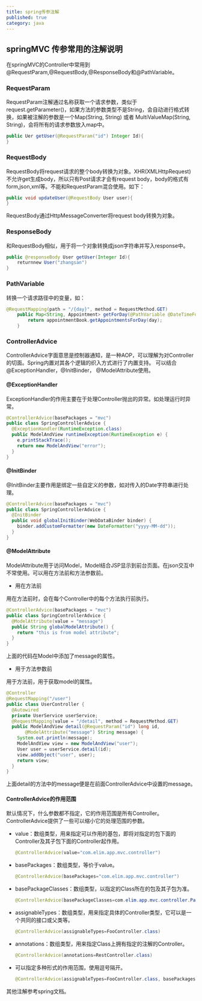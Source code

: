 ```yaml
---
title: spring传参注解
published: true
category: java
---
```


## springMVC 传参常用的注解说明

在springMVC的Controller中常用到@RequestParam,@RequestBody,@ResponseBody和@PathVariable。

### RequestParam
RequestParam注解通过名称获取一个请求参数，类似于request.getParameter\(\)，如果方法的参数类型不是String，会自动进行格式转换，如果被注解的参数是一个Map(String, String) 或者 MultiValueMap(String, String)，会将所有的请求参数放入map中。
```java 
public Uer getUser(@RequestParam("id") Integer Id){
}
```
### RequestBody
RequestBody将request请求的整个body转换为对象。XHR(XMLHttpRequest)不允许get生成body，所以只有Post请求才会有request body，body的格式有form,json,xml等。不能和RequestParam混合使用。如下：
```java
public void updateUser(@RequestBody User user){
}
```

RequestBody通过HttpMessageConverter将request body转换为对象。

### ResponseBody
和RequestBody相似，用于将一个对象转换成json字符串并写入response中。
```java	 
public @responseBody User getUser(Integer Id){
	returnnew User("zhangsan")
}
```
### PathVariable
转换一个请求路径中的变量，如：
```java
@RequestMapping(path = "/{day}", method = RequestMethod.GET)
    public Map<String, Appointment> getForDay(@PathVariable @DateTimeFormat(iso=ISO.DATE) Date day, Model model) {
        return appointmentBook.getAppointmentsForDay(day);
    }
```

### ControllerAdvice
ControllerAdvice字面意思是控制器通知，是一种AOP，可以理解为对Controller的切面。Spring内置对其各个逻辑的织入方式进行了内置支持。
可以结合@ExceptionHandler，@InitBinder， @ModelAttribute使用。
#### @ExceptionHandler
ExceptionHandler的作用主要在于处理Controller抛出的异常。如处理运行时异常。
```java
@ControllerAdvice(basePackages = "mvc")
public class SpringControllerAdvice {
  @ExceptionHandler(RuntimeException.class)
  public ModelAndView runtimeException(RuntimeException e) {
    e.printStackTrace();
    return new ModelAndView("error");
  }
}
```
#### @InitBinder
@InitBinder主要作用是绑定一些自定义的参数，如对传入的Date字符串进行处理。
```java
@ControllerAdvice(basePackages = "mvc")
public class SpringControllerAdvice {
  @InitBinder
  public void globalInitBinder(WebDataBinder binder) {
    binder.addCustomFormatter(new DateFormatter("yyyy-MM-dd"));
  }
}
```

#### @ModelAttribute
ModelAttribute用于访问Model，Model结合JSP显示到前台页面。在json交互中不常使用。可以用在方法前和方法参数前。
* 用在方法前

用在方法前时，会在每个Controller中的每个方法执行前执行。
```java
@ControllerAdvice(basePackages = "mvc")
public class SpringControllerAdvice {
  @ModelAttribute(value = "message")
  public String globalModelAttribute() {
    return "this is from model attribute";
  }
}
```
上面的代码在Model中添加了message的属性。
* 用于方法参数前

用于方法前，用于获取model的属性。
```java
@Controller
@RequestMapping("/user")
public class UserController {
  @Autowired
  private UserService userService;
  @RequestMapping(value = "/detail", method = RequestMethod.GET)
  public ModelAndView detail(@RequestParam("id") long id, 
       @ModelAttribute("message") String message) {
    System.out.println(message);
    ModelAndView view = new ModelAndView("user");
    User user = userService.detail(id);
    view.addObject("user", user);
    return view;
  }
}
```
上面detail的方法中的message便是在前面ControllerAdvice中设置的message。

#### ControllerAdvice的作用范围
默认情况下，什么参数都不指定，它的作用范围是所有Controller。ControllerAdvice提供了一些可以缩小它的处理范围的参数。
* value：数组类型，用来指定可以作用的基包，即将对指定的包下面的Controller及其子包下面的Controller起作用。
    ```java
    @ControllerAdvice(value="com.elim.app.mvc.controller")
    ```
* basePackages：数组类型，等价于value。
    ```java
    @ControllerAdvice(basePackages="com.elim.app.mvc.controller")
    ```
* basePackageClasses：数组类型，以指定的Class所在的包及其子包为准。
    ```java
    @ControllerAdvice(basePackageClasses=com.elim.app.mvc.controller.Package.class)
    ```
* assignableTypes：数组类型，用来指定具体的Controller类型，它可以是一个共同的接口或父类等。
    ```java
    @ControllerAdvice(assignableTypes=FooController.class)
    ```
* annotations：数组类型，用来指定Class上拥有指定的注解的Controller。
    ```java
    @ControllerAdvice(annotations=RestController.class)
    ```
* 可以指定多种形式的作用范围，使用逗号隔开。
    ```java
    @ControllerAdvice(assignableTypes=FooController.class, basePackages="com.elim.app.mvc.controller")
    ```

其他注解参考spring文档。





